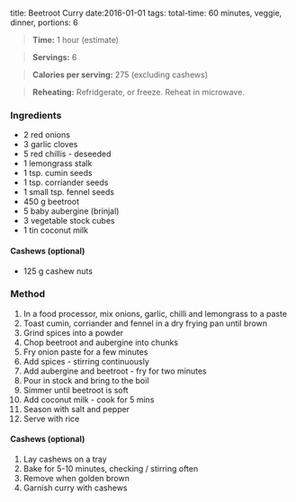 title:  Beetroot Curry
date:2016-01-01
tags: total-time: 60 minutes, veggie, dinner, portions: 6 

> **Time:** 1 hour (estimate)

> **Servings:** 6

> **Calories per serving:** 275 (excluding cashews) 

> **Reheating:** Refridgerate, or freeze. Reheat in microwave.

### Ingredients

* 2 red onions
* 3 garlic cloves
* 5 red chillis - deseeded
* 1 lemongrass stalk
* 1 tsp. cumin seeds
* 1 tsp. corriander seeds
* 1 small tsp. fennel seeds
* 450 g beetroot 
* 5 baby aubergine (brinjal)
* 3 vegetable stock cubes
* 1 tin coconut milk

#### Cashews (optional)
* 125 g cashew nuts

### Method

1. In a food processor,  mix onions, garlic, chilli and lemongrass to a paste
2. Toast cumin, corriander and fennel in a dry frying pan until brown
3. Grind spices into a powder
4. Chop beetroot and aubergine into chunks
5. Fry onion paste for a few minutes
6. Add spices - stirring continuously
7. Add aubergine and beetroot - fry for two minutes
8. Pour in stock and bring to the boil
9. Simmer until beetroot is soft
10. Add coconut milk - cook for 5 mins
11. Season with salt and pepper
12. Serve with rice

#### Cashews (optional)
1. Lay cashews on a tray
2. Bake for 5-10  minutes, checking / stirring often
3. Remove when golden brown
4. Garnish curry with cashews
